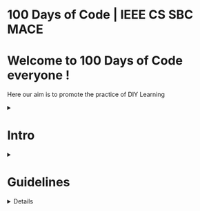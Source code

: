 # 100 Days of Code | IEEE CS SBC MACE

# Welcome to 100 Days of Code everyone !

Here our aim is to promote the practice of DIY Learning

<details>
  <summary> <h1>Intro</h1></summary> 
  <br>
  Insert Intro to 100 days of Code Here
</details>


<details>
  <summary> <h1>Guidelines</h1></summary> 
  <br>
  Insert guidelines here
  <br/>
  <ul>
    <li>Each week we will upload the resourcses and task for the respective week in this repositors</li>
    <li>The particiapnts may go through the given resources or may also use resources of their own liking</li>
    <li>Particpants must create their own repositories as a frok from this one and must name it like name-100DoC-IEEEMACE</li>
  </ul>
</details>

<details>
</details>


